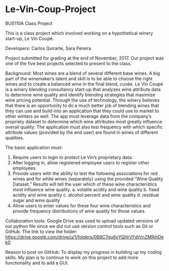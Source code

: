 # Le-Vin-Coup-Project
BUS110A Class Project

This is a class project which involved working on a hypothetical winery start-up, Le Vin Coupé.  

Developers:  Carlos Quirarte, Sara Pereira

Project submitted for grading at the end of November, 2017.  Our project was one of the five best projects selected to present to the class. 

Background:  Most wines are a blend of several different base wines.  A big part of the winemaker’s talent and skill is to be able to choose the right wines and to create a balanced wine in the final blend, cuvée.  Le Vin Coupé is a winery blending consultancy start-up that analyzes wine attribute data to determine wine quality and identify blending strategies that maximize wine pricing potential.  Through the use of technology, the winery believes that there is an opportunity to do a much better job of blending wines that they can use and build into an application that they could use to market to other winters as well.  The app must leverage data from the company’s propriety dataset to determine which wine attributes most greatly influence overall quality. The application must also test frequency with which specific attribute values (provided by the end user) are found in wines of different qualities.

The basic application must:
1. Require users to login to protect Le Vin’s proprietary data.
2. After logging in, allow registered employee users to register other employees.
3. Provide users with the ability to test the following associations for red wines and for white wines (separately) using the provided “Wine Quality Dataset.” Results will tell the user which of these wine characteristics most influence wine quality.
		a. volatile acidity and wine quality 
		b. fixed acidity and wine quality 
		c. alcohol percent and wine quality 
		d. residual sugar and wine quality 
4. Allow users to enter values for these four wine characteristics and provide frequency distributions of wine quality for those values.

Collaboration tools:  Google Drive was used to upload updated versions of our python file since we did not use version control tools such as Git or GitHub.  The link to view the folder: https://drive.google.com/drive/u/1/folders/0B8C7qu6xYQHrVFdtVnZMRjhDek0

Reason to post on GitHub:  To display my progress in building up my coding skills.  My plan is to continue to work on this project to add more functionality and to add a GUI.  





